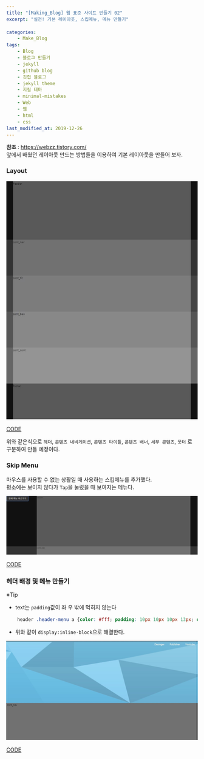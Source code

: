 ```yaml
---
title: "[Making_Blog] 웹 표준 사이트 만들기 02"
excerpt: "실전! 기본 레이아웃, 스킵메뉴, 메뉴 만들기"

categories:
    - Make_Blog
tags:
    - Blog  
    - 블로그 만들기
    - jekyll
    - github blog
    - 깃헙 블로그
    - jekyll theme
    - 지킬 테마
    - minimal-mistakes  
    - Web
    - 웹
    - html
    - css
last_modified_at: 2019-12-26
---   
```

__참조__ : <https://webzz.tistory.com/>  
앞에서 배웠던 레이아웃 만드는 방법들을 이용하여 기본 레이아웃을 만들어 보자.  
  
### Layout  

[![img01](..\assets\Make_Blog\2019-12-26-Makeblog-Website-02-img01.JPG)](..\assets\Make_Blog\2019-12-26-Makeblog-Website-02-img01.JPG)  

[CODE](https://github.com/WONILLISM/Study_web/commit/c77f9e88cdddf59f2bf69d3e755dd9554be8b319)  

위와 같은식으로 `헤더`, `콘텐츠 네비게이션`, `콘텐츠 타이틀`, `콘텐츠 배너`, `세부 콘텐츠`, `풋터` 로 구분하여 만들 예정이다.  
  
### Skip Menu  
  
마우스를 사용할 수 없는 상활일 때 사용하는 스킵메뉴를 추가했다.  
평소에는 보이지 않다가 `Tap`을 눌렀을 때 보여지는 메뉴다.  

[![img02](..\assets\Make_Blog\2019-12-26-Makeblog-Website-02-img02.JPG)](..\assets\Make_Blog\2019-12-26-Makeblog-Website-02-img02.JPG)  
  
[CODE](https://github.com/WONILLISM/Study_web/commit/0d84e564b5a61656d760fcba59665c8f7c587297)  
  
### 헤더 배경 및 메뉴 만들기  
  
※Tip

+ text는 `padding`값이 좌 우 밖에 먹히지 않는다  
```css 
    header .header-menu a {color: #fff; padding: 10px 10px 10px 13px; display: inline-block;}  
```  

+ 위와 같이 `display:inline-block`으로 해결한다.
  
[![img03](..\assets\Make_Blog\2019-12-26-Makeblog-Website-02-img03.JPG)](..\assets\Make_Blog\2019-12-26-Makeblog-Website-02-img03.JPG)  

[CODE](https://github.com/WONILLISM/Study_web/commit/f140c81642db8ab3801fa3365347bc91b18c09bf)  